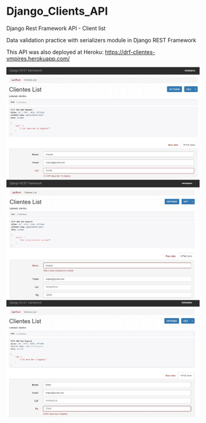 # Django_Clients_API
Django Rest Framework API - Client list

Data validation practice with serializers module in Django REST Framework

This API was also deployed at Heroku: https://drf-clientes-vmpires.herokuapp.com/

![Image](https://github.com/vmpires/vmpires/blob/main/Django_Clients_API%201.jpg)
![Image](https://github.com/vmpires/vmpires/blob/main/Django_Clients_API%202.jpg)
![Image](https://github.com/vmpires/vmpires/blob/main/Django_Clients_API%203.jpg)

